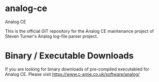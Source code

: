 # analog-ce
Analog CE

This is the official GIT repository for the Analog CE maintenance project of Steven Turner's Analog log-file parser project.


# Binary / Executable Downloads
If you are looking for binary downloads of pre-compiled executabled for Analog CE. Please visit https://www.c-amie.co.uk/software/analog/
